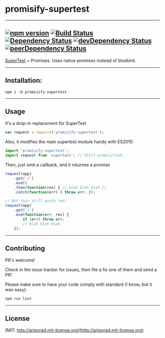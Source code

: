 # promisify-supertest
---
[![npm version](https://badge.fury.io/js/promisify-supertest.svg)](http://badge.fury.io/js/promisify-supertest) [![Build Status](https://travis-ci.org/ariporad/promisify-supertest.svg)](https://travis-ci.org/ariporad/promisify-supertest) [![Dependency Status](https://david-dm.org/ariporad/promisify-supertest.svg)](https://david-dm.org/ariporad/promisify-supertest) [![devDependency Status](https://david-dm.org/ariporad/promisify-supertest/dev-status.svg)](https://david-dm.org/ariporad/promisify-supertest#info=devDependencies) [![peerDependency Status](https://david-dm.org/ariporad/promisify-supertest/peer-status.svg)](https://david-dm.org/ariporad/promisify-supertest#info=peerDependencies)
---
[SuperTest](npm.im/supertest) + Promises. Uses native promises instead of
bluebird.

---

## Installation:

    npm i -D promisify-supertest

---

## Usage

It's a drop-in replacement for SuperTest

```javascript
var request = require('promisify-supertest'); 
```

Also, it modifies the main supertest module handy with ES2015:

```javascript
import 'promisify-supertest';
import request from 'supertest'; // Still promisified.
```

Then, just omit a callback, and it returnes a promise
```javascript
request(app)
	.get('/')
	.end()
	.then(function(res) { // blah blah blah })
	.catch(function(err) { throw err; });

// But this still works too:
request(app)
	.get('/')
	.end(function(err, res) {
		if (err) throw err;
		// blah blah blah
	});
```

---

## Contributing

PR's welcome! 

Check in the issue tracker for issues, then file a fix one of them and send a PR! 

Please make sure to have your code comply with standard (I know, but it was easy):

    npm run lint

---

## License

[MIT: http://ariporad.mit-license.org](http://ariporad.mit-license.org)
